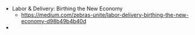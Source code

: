 - Labor & Delivery: Birthing the New Economy
	- https://medium.com/zebras-unite/labor-delivery-birthing-the-new-economy-d98b49b4b40d
-